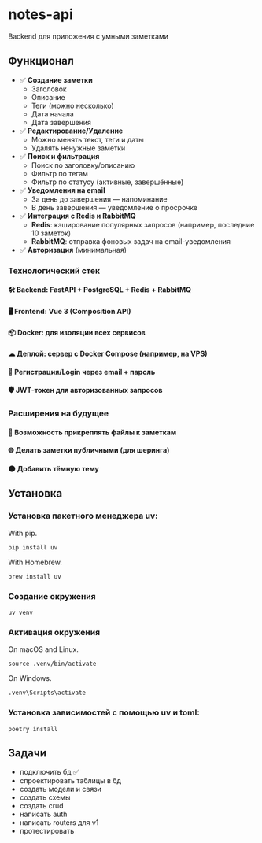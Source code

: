 # **notes-api**
Backend для приложения с умными заметками

## **Функционал**
- ✅ **Создание заметки**  
    - Заголовок  
    - Описание  
    - Теги (можно несколько)  
    - Дата начала  
    - Дата завершения  
- ✅ **Редактирование/Удаление**  
    - Можно менять текст, теги и даты  
    - Удалять ненужные заметки  
- ✅ **Поиск и фильтрация**  
    - Поиск по заголовку/описанию  
    - Фильтр по тегам  
    - Фильтр по статусу (активные, завершённые)  
- ✅ **Уведомления на email**  
    - За день до завершения — напоминание  
    - В день завершения — уведомление о просрочке  
- ✅ **Интеграция с Redis и RabbitMQ**  
    - **Redis**: кэширование популярных запросов (например, последние 10 заметок)  
    - **RabbitMQ**: отправка фоновых задач на email-уведомления  
- ✅ **Авторизация** (минимальная)

### **Технологический стек**
#### 🛠 **Backend**: FastAPI + PostgreSQL + Redis + RabbitMQ  
#### 🖥 **Frontend**: Vue 3 (Composition API)  
#### 📦 **Docker**: для изоляции всех сервисов  
#### ☁ **Деплой**: сервер с Docker Compose (например, на VPS)  
#### 🔐 **Регистрация/Login** через email + пароль  
#### 🛡️ **JWT-токен** для авторизованных запросов

### **Расширения на будущее**
#### 📎 Возможность прикреплять файлы к заметкам  
#### 🌐 Делать заметки публичными (для шеринга)  
#### 🌑 Добавить тёмную тему


## Установка 

### Установка пакетного менеджера uv:
With pip.
```
pip install uv
```
With Homebrew.
```
brew install uv
```
### Создание окружения
```
uv venv
```
### Активация окружения
On macOS and Linux.
```
source .venv/bin/activate
```
On Windows.
```
.venv\Scripts\activate
```
### Установка зависимостей с помощью uv и toml:
```
poetry install
```

## Задачи

- подключить бд ✅
- спроектировать таблицы в бд
- создать модели и связи
- создать схемы
- создать crud
- написать auth
- написать routers для v1
- протестировать 








